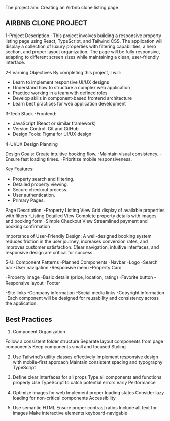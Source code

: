 The project aim: Creating an Airbnb clone listing page

## AIRBNB CLONE PROJECT

1-Project Description : This project involves building a responsive property listing page using React, TypeScript, and Tailwind CSS. The application will display a collection of luxury properties with filtering capabilities, a hero section, and proper layout organization. The page will be fully responsive, adapting to different screen sizes while maintaining a clean, user-friendly interface.

2-Learning Objectives By completing this project, I will:
- Learn to implement responsive UI/UX designs
- Understand how to structure a complex web application
- Practice working in a team with defined roles
- Develop skills in component-based frontend architecture
- Learn best practices for web application development

3-Tech Stack -Frontend: 
- JavaScript (React or similar framework)
- Version Control: Git and GitHub 
- Design Tools: Figma for UI/UX design

4-UI/UX Design Planning

Design Goals: Create intuitive booking flow. -Maintain visual consistency. -Ensure fast loading times. -Prioritize mobile responsiveness.

Key Features: 
- Property search and filtering. 
- Detailed property viewing. 
- Secure checkout process. 
- User authentication. 
- Primary Pages.

Page Description: -Property Listing View Grid display of available properties with filters -Listing Detailed View Complete property details with images and booking form -Simple Checkout View Streamlined payment and booking confirmation

Importance of User-Friendly Design: A well-designed booking system reduces friction in the user journey, increases conversion rates, and improves customer satisfaction. Clear navigation, intuitive interfaces, and responsive design are critical for success.


5-UI Component Patterns -Planned Components -Navbar -Logo -Search bar -User navigation -Responsive menu -Property Card

-Property image -Basic details (price, location, rating) -Favorite button -Responsive layout -Footer

-Site links -Company information -Social media links -Copyright information -Each component will be designed for reusability and consistency across the application.

## Best Practices
1. Component Organization

Follow a consistent folder structure
Separate layout components from page components
Keep components small and focused
Styling

2. Use Tailwind’s utility classes effectively
Implement responsive design with mobile-first approach
Maintain consistent spacing and typography
TypeScript

3. Define clear interfaces for all props
Type all components and functions properly
Use TypeScript to catch potential errors early
Performance

4. Optimize images for web
Implement proper loading states
Consider lazy loading for non-critical components
Accessibility

5. Use semantic HTML
Ensure proper contrast ratios
Include alt text for images
Make interactive elements keyboard-navigable